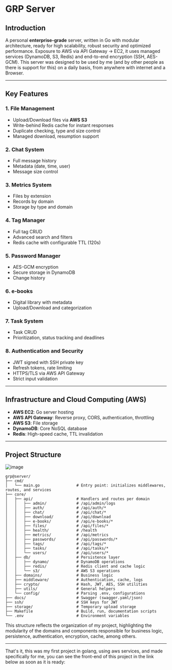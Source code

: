 # GRP Server

## Introduction

A personal **enterprise-grade** server, written in Go with modular architecture, ready for high scalability, robust security and optimized performance. Exposure to AWS via API Gateway → EC2, it uses managed services (DynamoDB, S3, Redis) and end-to-end encryption (SSH, AES-GCM). This server was designed to be used by me (and by other people as there is support for this) on a daily basis, from anywhere with internet and a Browser.

---

## Key Features

### 1. File Management

- Upload/Download files via **AWS S3**
- Write-behind Redis cache for instant responses
- Duplicate checking, type and size control
- Managed download, resumption support

### 2. Chat System

- Full message history
- Metadata (date, time, user)
- Message size control

### 3. Metrics System

- Files by extension
- Records by domain
- Storage by type and domain

### 4. Tag Manager

- Full tag CRUD
- Advanced search and filters
- Redis cache with configurable TTL (120s)

### 5. Password Manager

- AES-GCM encryption
- Secure storage in DynamoDB
- Change history

### 6. e-books

- Digital library with metadata
- Upload/Download and categorization

### 7. Task System

- Task CRUD
- Prioritization, status tracking and deadlines

### 8. Authentication and Security

- JWT signed with SSH private key
- Refresh tokens, rate limiting
- HTTPS/TLS via AWS API Gateway
- Strict input validation

---

## Infrastructure and Cloud Computing (AWS)

- **AWS EC2**: Go server hosting
- **AWS API Gateway**: Reverse proxy, CORS, authentication, throttling
- **AWS S3**: File storage
- **DynamoDB**: Core NoSQL database
- **Redis**: High-speed cache, TTL invalidation

---

## Project Structure

![image](https://github.com/user-attachments/assets/d27b8c2e-0238-448c-9352-dd32a203652f)



    grp@server/
    ├── cmd/
    │   └── main.go                # Entry point: initializes middlewares, routes, and services
    ├── core/
    │   ├── api/                   # Handlers and routes per domain
    │   │   ├── admin/             # /api/admin/logs
    │   │   ├── auth/              # /api/auth/*
    │   │   ├── chat/              # /api/chat/*
    │   │   ├── download/          # /api/download
    │   │   ├── e-books/           # /api/e-books/*
    │   │   ├── files/             # /api/files/*
    │   │   ├── health/            # /health
    │   │   ├── metrics/           # /api/metrics
    │   │   ├── passwords/         # /api/passwords/*
    │   │   ├── tags/              # /api/tags/*
    │   │   ├── tasks/             # /api/tasks/*
    │   │   └── users/             # /api/users/*
    │   ├── db/                    # Persistence layer
    │   │   ├── dynamo/            # DynamoDB operations
    │   │   ├── redis/             # Redis client and cache logic
    │   │   └── s3/                # AWS S3 operations
    │   ├── domains/               # Business logic
    │   ├── middleware/            # Authentication, cache, logs
    │   ├── crypto/                # Hash, JWT, AES, SSH utilities
    │   ├── utils/                 # General helpers
    │   └── config/                # Parsing .env, configurations
    ├── docs/                      # Swagger (swagger.yaml/json)
    ├── ssh/                       # SSH keys for JWT
    ├── storage/                   # Temporary upload storage
    ├── Makefile                   # Build, run, documentation scripts
    └── .env                       # Environment variables

This structure reflects the organization of my project, highlighting the modularity of the domains and components responsible for business logic, persistence, authentication, encryption, cache, among others.

---

That's it, this was my first project in golang, using aws services, and made specifically for me, you can see the front-end of this project in the link below as soon as it is ready:
